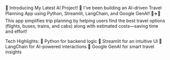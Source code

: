 🌟 Introducing My Latest AI Project! 🌟
I've been building an AI-driven Travel Planning App using Python, Streamlit, LangChain, and Google GenAI! 🚆✈️🚖
This app simplifies trip planning by helping users find the best travel options (flights, buses, trains, and cabs) along with estimated costs—saving time and effort!

Tech Highlights:
🔹 Python for backend logic
🔹 Streamlit for an intuitive UI
🔹 LangChain for AI-powered interactions
🔹 Google GenAI for smart travel insights
